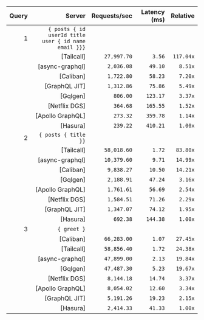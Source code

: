 <!-- PERFORMANCE_RESULTS_START -->

| Query | Server | Requests/sec | Latency (ms) | Relative |
|-------:|--------:|--------------:|--------------:|---------:|
| 1 | `{ posts { id userId title user { id name email }}}` |
|| [Tailcall] | `27,997.70` | `3.56` | `117.04x` |
|| [async-graphql] | `2,036.08` | `49.10` | `8.51x` |
|| [Caliban] | `1,722.80` | `58.23` | `7.20x` |
|| [GraphQL JIT] | `1,312.86` | `75.86` | `5.49x` |
|| [Gqlgen] | `806.00` | `123.17` | `3.37x` |
|| [Netflix DGS] | `364.68` | `165.55` | `1.52x` |
|| [Apollo GraphQL] | `273.32` | `359.78` | `1.14x` |
|| [Hasura] | `239.22` | `410.21` | `1.00x` |
| 2 | `{ posts { title }}` |
|| [Tailcall] | `58,018.60` | `1.72` | `83.80x` |
|| [async-graphql] | `10,379.60` | `9.71` | `14.99x` |
|| [Caliban] | `9,838.27` | `10.50` | `14.21x` |
|| [Gqlgen] | `2,188.91` | `47.24` | `3.16x` |
|| [Apollo GraphQL] | `1,761.61` | `56.69` | `2.54x` |
|| [Netflix DGS] | `1,584.51` | `71.26` | `2.29x` |
|| [GraphQL JIT] | `1,347.07` | `74.12` | `1.95x` |
|| [Hasura] | `692.38` | `144.38` | `1.00x` |
| 3 | `{ greet }` |
|| [Caliban] | `66,283.00` | `1.07` | `27.45x` |
|| [Tailcall] | `58,856.40` | `1.72` | `24.38x` |
|| [async-graphql] | `47,899.00` | `2.13` | `19.84x` |
|| [Gqlgen] | `47,487.30` | `5.23` | `19.67x` |
|| [Netflix DGS] | `8,144.18` | `14.74` | `3.37x` |
|| [Apollo GraphQL] | `8,054.02` | `12.60` | `3.34x` |
|| [GraphQL JIT] | `5,191.26` | `19.23` | `2.15x` |
|| [Hasura] | `2,414.33` | `41.33` | `1.00x` |

<!-- PERFORMANCE_RESULTS_END -->
